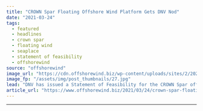 ```yaml
---
title: "CROWN Spar Floating Offshore Wind Platform Gets DNV Nod"
date: "2021-03-24"
tags: 
  - featured
  - headlines
  - crown spar
  - floating wind
  - seaplace
  - statement of feasibility
  - offshorewind
source: "offshorewind"
image_url: "https://cdn.offshorewind.biz/wp-content/uploads/sites/2/2021/03/24092007/CROWN-Spar-Floating-Offshore-Wind-Platform-Gets-DNV-Nod.jpg"
image_fp: "/assets/img/post_thumbnails/27.jpg"
lead: "DNV has issued a Statement of Feasibility for the CROWN Spar offshore wind floating"
article_url: "https://www.offshorewind.biz/2021/03/24/crown-spar-floating-offshore-wind-platform-gets-dnv-nod/"
---
```


---
